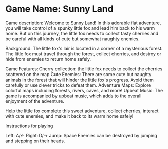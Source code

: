 # Game Name: Sunny Land

Game description:
Welcome to Sunny Land! In this adorable flat adventure, you will take control of a spunky little fox and lead him back to his warm home. But on this journey, the little fox needs to collect tasty cherries and be careful with all kinds of cute but somewhat naughty enemies.

Background:
	The little fox's lair is located in a corner of a mysterious forest. The little fox must travel through the forest, collect cherries, and destroy or hide from enemies to return home safely.

Game Features:
	Cherry collection: the little fox needs to collect the cherries scattered on the map
Cute Enemies: There are some cute but naughty animals in the forest that will hinder the little fox's progress. Avoid them carefully or use clever tricks to defeat them.
Adventure Maps: Explore colorful maps including forests, rivers, caves, and more!
Upbeat Music: The game is accompanied by upbeat music, which adds to the overall enjoyment of the adventure.

Help the little fox complete this sweet adventure, collect cherries, interact with cute enemies, and make it back to its warm home safely!


Instructions for playing

Left:  A/←	Right: D/→	Jump: Space
Enemies can be destroyed by jumping and stepping on their heads.
